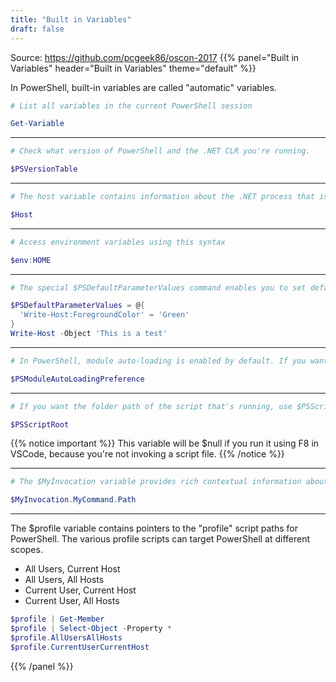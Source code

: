 ```yaml
---
title: "Built in Variables"
draft: false
---
```


Source: https://github.com/pcgeek86/oscon-2017
{{% panel="Built in Variables" header="Built in Variables" theme="default" %}}

In PowerShell, built-in variables are called "automatic" variables.

```powershell
# List all variables in the current PowerShell session

Get-Variable
```
------------

```powershell
# Check what version of PowerShell and the .NET CLR you're running.

$PSVersionTable
```

------------

```powershell
# The host variable contains information about the .NET process that is hosting the PowerShell Engine.

$Host
```

------------

```powershell
# Access environment variables using this syntax

$env:HOME
```

------------

```powershell
# The special $PSDefaultParameterValues command enables you to set default parameters to reduce typing. Be careful with this though, as it can cause unpredictable behavior if you're not aware of it.

$PSDefaultParameterValues = @{
  'Write-Host:ForegroundColor' = 'Green'
}
Write-Host -Object 'This is a test'
```

------------

```powershell
# In PowerShell, module auto-loading is enabled by default. If you want to control this feature, you can use the $PSModuleAutoLoadingPreference variable. It's a boolean value, so set it to either $true (enabled) or $false (disabled).

$PSModuleAutoLoadingPreference
```

------------

```powershell
# If you want the folder path of the script that's running, use $PSScriptRoot.

$PSScriptRoot
```
{{% notice important %}}
This variable will be $null if you run it using F8 in VSCode, because you're not invoking a script file.
{{% /notice %}}

------------

```powershell
# The $MyInvocation variable provides rich contextual information about the invocation of the current command / script. Dig into the $MyInvocation variable to figure out the full path to the current function

$MyInvocation.MyCommand.Path
```
------------

The $profile variable contains pointers to the "profile" script paths for PowerShell. The various profile
scripts can target PowerShell at different scopes.

- All Users, Current Host
- All Users, All Hosts
- Current User, Current Host
- Current User, All Hosts

```powershell
$profile | Get-Member
$profile | Select-Object -Property *
$profile.AllUsersAllHosts
$profile.CurrentUserCurrentHost
```
{{% /panel %}}
